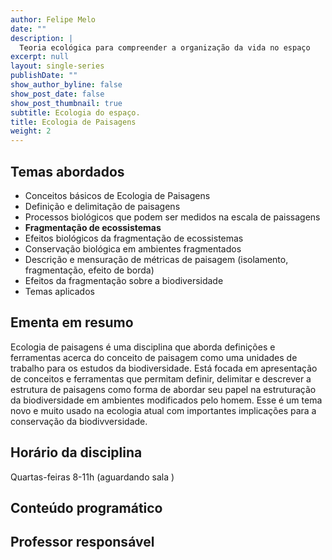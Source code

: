 ```yaml
---
author: Felipe Melo
date: ""
description: |
  Teoria ecológica para compreender a organização da vida no espaço
excerpt: null
layout: single-series
publishDate: ""
show_author_byline: false
show_post_date: false
show_post_thumbnail: true
subtitle: Ecologia do espaço.
title: Ecologia de Paisagens
weight: 2
---
```



## Temas abordados

- Conceitos básicos de Ecologia de Paisagens
- Definição e delimitação de paisagens
- Processos biológicos que podem ser medidos na escala de paissagens
- **Fragmentação de ecossistemas**
- Efeitos biológicos da fragmentação de ecossistemas
- Conservação biológica em ambientes fragmentados
- Descrição e mensuração de métricas de paisagem (isolamento, fragmentação, efeito de borda)
- Efeitos da fragmentação sobre a biodiversidade
- Temas aplicados

## Ementa em resumo

Ecologia de paisagens é uma disciplina que aborda definições e ferramentas acerca do conceito de paisagem como uma unidades de trabalho para os estudos da biodiversidade. Está focada em apresentação de conceitos e ferramentas que permitam definir, delimitar e descrever a estrutura de paisagens como forma de abordar seu papel na estruturação da biodiversidade em ambientes modificados pelo homem. Esse é um tema novo e muito usado na ecologia atual com importantes implicações para a conservação da biodivversidade.

## Horário da disciplina

Quartas-feiras 8-11h (aguardando sala )

## Conteúdo programático


## Professor responsável


